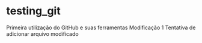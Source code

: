 # testing_git
Primeira utilização do GitHub e suas ferramentas
Modificação 1
Tentativa de adicionar arquivo modificado 

